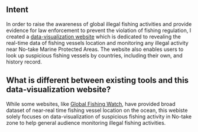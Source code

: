 ## Intent

In order to raise the awareness of global illegal fishing activities and provide evidence for law enforcement to prevent the violation of fishing regulation, I created a [data-visualization website](http://www.chyangdesign.com/) which is dedicated to revealing the real-time data of fishing vessels location and monitoring any illegal activity near No-take Marine Protected Areas. The website also enables users to look up suspicious fishing vessels by countries, including their own, and history record.


## What is different between existing tools and this data-visualization website?

While some websites, like [Global Fishing Watch](http://globalfishingwatch.org/), have provided broad dataset of near-real time fishing vessel location on the ocean, this webiste solely focuses on data-visualization of suspicious fishing activity in No-take zone to help general audience monitoring illegal fishing activities. 
